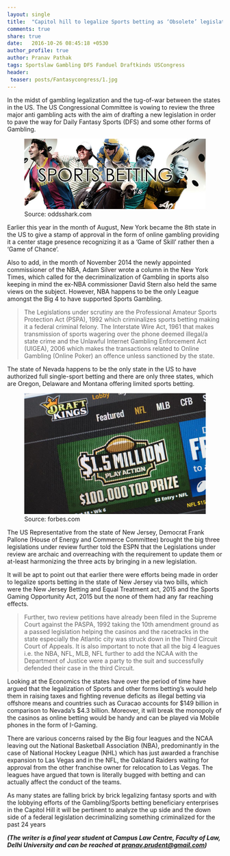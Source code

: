 ```yaml
---
layout: single
title:  "Capitol hill to legalize Sports betting as ‘Obsolete’ legislations under US Congressional review."
comments: true
share: true
date:   2016-10-26 08:45:18 +0530
author_profile: true
author: Pranav Pathak
tags: Sportslaw Gambling DFS Fanduel Draftkinds USCongress
header:
 teaser: posts/Fantasycongress/1.jpg
---
```


In the midst of gambling legalization and the tug-of-war between the states in the US. The US Congressional Committee is vowing to review the three major anti gambling acts with the aim of drafting a new legislation in order to pave the way for Daily Fantasy Sports (DFS) and some other forms of Gambling.  

<figure class="half">
<a href="/images/posts/Fantasycongress/1.jpg"><img src="/images/posts/Fantasycongress/1.jpg"></a>
<figcaption>Source: oddsshark.com </figcaption>
</figure>

Earlier this year in the month of August, New York became the 8th state in the US to give a stamp of approval in the form of online gambling providing it a center stage presence recognizing it as a ‘Game of Skill’ rather then a ‘Game of Chance’.

Also to add, in the month of November 2014 the newly appointed commissioner of the NBA, Adam Silver wrote a column in the New York Times, which called for the decriminalization of Gambling in sports also keeping in mind the ex-NBA commissioner David Stern also held the same views on the subject. However, NBA happens to be the only League amongst the Big 4 to have supported Sports Gambling.

<blockquote>
The Legislations under scrutiny are the Professional Amateur Sports Protection Act (PSPA), 1992 which criminalizes sports betting making it a federal criminal felony. The Interstate Wire Act, 1961 that makes transmission of sports wagering over the phone deemed illegal/a state crime and the Unlawful Internet Gambling Enforcement Act (UIGEA), 2006 which makes the transactions related to Online Gambling (Online Poker) an offence unless sanctioned by the state.
</blockquote>

The state of Nevada happens to be the only state in the US to have authorized full single-sport betting and there are only three states, which are Oregon, Delaware and Montana offering limited sports betting.

<figure class="half">
<a href="/images/posts/Fantasycongress/2.jpg"><img src="/images/posts/Fantasycongress/2.jpg"></a>
<figcaption>Source: forbes.com</figcaption>
</figure>

The US Representative from the state of New Jersey, Democrat Frank Pallone (House of Energy and Commerce Committee) brought the big three legislations under review further told the ESPN that the Legislations under review are archaic and overreaching with the requirement to update them or at-least harmonizing the three acts by bringing in a new legislation. 

It will be apt to point out that earlier there were efforts being made in order to legalize sports betting in the state of New Jersey via two bills, which were the New Jersey Betting and Equal Treatment act, 2015 and the Sports Gaming Opportunity Act, 2015 but the none of them had any far reaching effects. 

<blockquote>
Further, two review petitions have already been filed in the Supreme Court against the PASPA, 1992 taking the 10th amendment ground as a passed legislation helping the casinos and the racetracks in the state especially the Atlantic city was struck down in the Third Circuit Court of Appeals. It is also important to note that all the big 4 leagues i.e. the NBA, NFL, MLB, NFL further to add the NCAA with the Department of Justice were a party to the suit and successfully defended their case in the third Circuit.
</blockquote>

Looking at the Economics the states have over the period of time have argued that the legalization of Sports and other forms betting’s would help them in raising taxes and fighting revenue deficits as illegal betting via offshore means and countries such as Curacao accounts for $149 billion in comparison to Nevada’s $4.3 billion. Moreover, it will break the monopoly of the casinos as online betting would be handy and can be played via Mobile phones in the form of I-Gaming.

There are various concerns raised by the Big four leagues and the NCAA leaving out the National Basketball Association (NBA), predominantly in the case of National Hockey League (NHL) which has just awarded a franchise expansion to Las Vegas and in the NFL, the Oakland Raiders waiting for approval from the other franchise owner for relocation to Las Vegas. The leagues have argued that town is literally bugged with betting and can actually affect the conduct of the teams. 

As many states are falling brick by brick legalizing fantasy sports and with the lobbying efforts of the Gambling/Sports betting beneficiary enterprises in the Capitol Hill it will be pertinent to analyze the up side and the down side of a federal legislation decriminalizing something criminalized for the past 24 years


**_(The writer is a final year student at Campus Law Centre, Faculty of Law, Delhi University and can be reached at pranav.prudent@gmail.com)_**